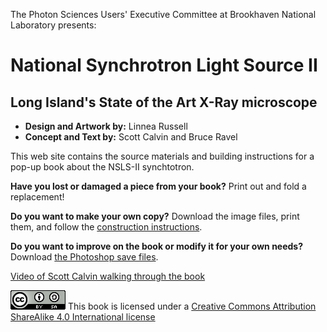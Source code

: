 
The Photon Sciences Users' Executive Committee at Brookhaven National
Laboratory presents:

National Synchrotron Light Source II
====================================

Long Island's State of the Art X-Ray microscope
-----------------------------------------------

 * **Design and Artwork by:** Linnea Russell
 * **Concept and Text by:** Scott Calvin and Bruce Ravel

This web site contains the source materials and building instructions
for a pop-up book about the NSLS-II synchtotron.

**Have you lost or damaged a piece from your book?** Print out and
fold a replacement!

**Do you want to make your own copy?**  Download the image files, print
them, and follow the [construction instructions](instructions.md).

**Do you want to improve on the book or modify it for your own
needs?** Download [the Photoshop save files](photoshop.md).


[Video of Scott Calvin walking through the book](http://youtu.be/Q1fkeMXME_0)

![CC BY-SA 4.0](88x31.png)
This book is licensed under a [Creative Commons Attribution ShareAlike 4.0 International license](http://creativecommons.org/licenses/by-sa/4.0/legalcode)
